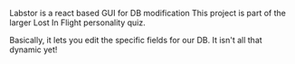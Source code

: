 Labstor is a react based GUI for DB modification
This project is part of the larger Lost In Flight personality quiz.

Basically, it lets you edit the specific fields for our DB. It isn't all that dynamic yet!